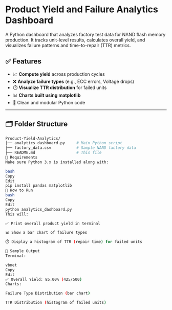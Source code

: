# Product Yield and Failure Analytics Dashboard

A Python dashboard that analyzes factory test data for NAND flash memory production. It tracks unit-level results, calculates overall yield, and visualizes failure patterns and time-to-repair (TTR) metrics.

## ✅ Features
- 📈 **Compute yield** across production cycles
- ❌ **Analyze failure types** (e.g., ECC errors, Voltage drops)
- ⏱️ **Visualize TTR distribution** for failed units
- 📊 **Charts built using matplotlib**
- 🐍 Clean and modular Python code

---

## 🗂️ Folder Structure
```bash
Product-Yield-Analytics/
├── analytics_dashboard.py     # Main Python script
├── factory_data.csv           # Sample NAND factory data
├── README.md                  # This file
🐍 Requirements
Make sure Python 3.x is installed along with:

bash
Copy
Edit
pip install pandas matplotlib
🚀 How to Run
bash
Copy
Edit
python analytics_dashboard.py
This will:

✅ Print overall product yield in terminal

📊 Show a bar chart of failure types

⏱️ Display a histogram of TTR (repair time) for failed units

🧠 Sample Output
Terminal:

vbnet
Copy
Edit
✅ Overall Yield: 85.00% (425/500)
Charts:

Failure Type Distribution (bar chart)

TTR Distribution (histogram of failed units)

